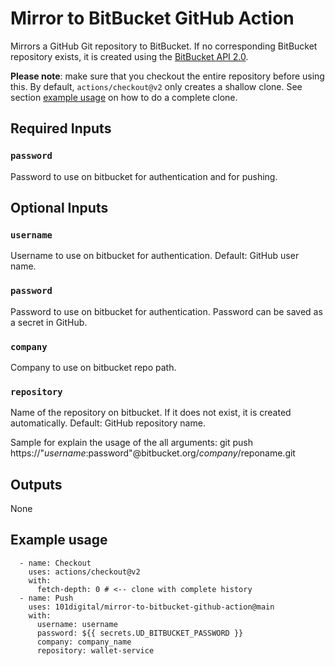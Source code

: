 # Mirror to BitBucket GitHub Action

Mirrors a GitHub Git repository to BitBucket. If no corresponding BitBucket repository exists, it is created using the [BitBucket API 2.0](https://developer.atlassian.com/bitbucket/api/2/reference/).

**Please note**: make sure that you checkout the entire repository before using this. By default, `actions/checkout@v2` only creates a shallow clone. See section [example usage](#example-usage) on how to do a complete clone.

## Required Inputs

### `password`
Password to use on bitbucket for authentication and for pushing.


## Optional Inputs
### `username`
Username to use on bitbucket for authentication. Default: GitHub user name.

### `password`
Password to use on bitbucket for authentication. Password can be saved as a secret in GitHub.

### `company`
Company to use on bitbucket repo path.
### `repository`
Name of the repository on bitbucket. If it does not exist, it is created automatically. Default: GitHub repository name.

Sample for explain the usage of the all arguments:
git push https://"$username:$password"@bitbucket.org/$company/$reponame.git
## Outputs
None

## Example usage

      - name: Checkout
        uses: actions/checkout@v2
        with:
          fetch-depth: 0 # <-- clone with complete history
      - name: Push
        uses: 101digital/mirror-to-bitbucket-github-action@main
        with:
          username: username
          password: ${{ secrets.UD_BITBUCKET_PASSWORD }}
          company: company_name
          repository: wallet-service
